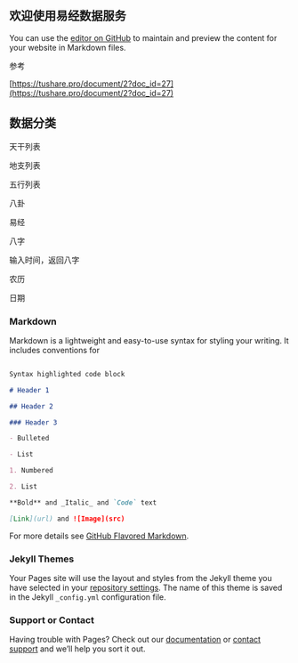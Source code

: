 ## 欢迎使用易经数据服务

You can use the [editor on GitHub](https://github.com/ichingstudent/ichingstudent.github.io/edit/pages/README.md) to maintain and preview the content for your website in Markdown files.


参考

[https://tushare.pro/document/2?doc_id=27](https://tushare.pro/document/2?doc_id=27)

## 数据分类

天干列表

地支列表

五行列表

八卦 

易经



八字

输入时间，返回八字

农历

日期



### Markdown

Markdown is a lightweight and easy-to-use syntax for styling your writing. It includes conventions for

```markdown

Syntax highlighted code block

# Header 1

## Header 2

### Header 3

- Bulleted

- List

1. Numbered

2. List

**Bold** and _Italic_ and `Code` text

[Link](url) and ![Image](src)

```

For more details see [GitHub Flavored Markdown](https://guides.github.com/features/mastering-markdown/).

### Jekyll Themes

Your Pages site will use the layout and styles from the Jekyll theme you have selected in your [repository settings](https://github.com/ichingstudent/ichingstudent.github.io/settings). The name of this theme is saved in the Jekyll `_config.yml` configuration file.

### Support or Contact

Having trouble with Pages? Check out our [documentation](https://help.github.com/categories/github-pages-basics/) or [contact support](https://github.com/contact) and we’ll help you sort it out.
